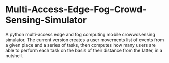# Multi-Access-Edge-Fog-Crowd-Sensing-Simulator
A python multi-access edge and fog computing mobile crowwdsensing simulator. The current version creates a user movements list of events from a given place and a series of tasks, then computes how many users are able to perform each task on the basis of their distance from the latter, in a nutshell. 
